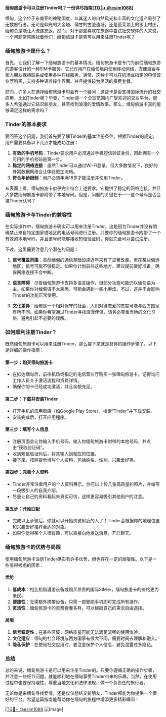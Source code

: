 **缅甸旅游卡可以注册Tinder吗？一份详尽指南[[TG💪+ @esim1088](https://t.me/s/esim1088)]**

缅甸，这个位于东南亚的神秘国度，以其迷人的自然风光和丰富的文化遗产吸引了无数旅行者。无论是仰光的大金塔、蒲甘的古迹遗址，还是茵莱湖上的水上村庄，缅甸总是能让人流连忘返。然而，对于那些喜欢在旅途中尝试社交软件的人来说，一个问题常常困扰着他们：缅甸旅游卡是否可以用来注册Tinder呢？

### **缅甸旅游卡是什么？**

首先，让我们了解一下缅甸旅游卡的基本情况。缅甸旅游卡是专门为前往缅甸旅游的游客设计的一种SIM卡服务。它允许用户在缅甸境内使用移动网络，方便游客与家人朋友保持联系或使用各种在线服务。通常，这种卡可以在机场或指定的电信营业厅购买，支持多种语言操作界面，并且提供较为灵活的资费套餐。

然而，许多人在选择缅甸旅游卡时会有一个疑问：这些卡是否支持国际流行的社交应用，比如Tinder呢？毕竟，Tinder是一个全球范围内广受欢迎的交友平台，很多人希望通过它结识新朋友，甚至找到浪漫的爱情故事。那么，缅甸旅游卡真的能够满足这样的需求吗？

### **Tinder的基本要求**

要回答这个问题，我们首先要了解Tinder的基本注册条件。根据Tinder的规定，用户需要具备以下几点才能成功注册：

1. **有效的手机号码**：Tinder要求用户必须通过手机短信验证身份，因此拥有一个可用的手机号码是第一步。
2. **稳定的网络连接**：虽然Tinder可以通过Wi-Fi登录，但大多数情况下，良好的蜂窝数据网络会让体验更加流畅。
3. **符合年龄限制**：用户必须年满18岁才能注册并使用Tinder。

从表面上看，缅甸旅游卡似乎完全符合上述要求。它提供了稳定的网络连接，并且大多数缅甸旅游卡都附带了本地号码。但是，问题的关键在于——这个号码是否会被Tinder认可？

### **缅甸旅游卡与Tinder的兼容性**

在实际操作中，缅甸旅游卡确实可以用来注册Tinder。这是因为Tinder并没有明确禁止来自特定国家或地区的电话号码进行注册。只要你的缅甸旅游卡附带了一个有效的本地号码，并且该号码能够接收短信验证码，你就完全可以尝试注册。

不过，这里需要注意几个潜在的问题：

1. **信号覆盖范围**：虽然缅甸的通信基础设施近年来有了显著改善，但在某些偏远地区，信号可能不够稳定。如果你计划前往这些地方，建议提前做好准备，确保网络连接不会中断。
   
2. **语言障碍**：尽管缅甸旅游卡支持多语言操作，但部分功能可能仍以缅甸语为主。如果你对缅甸语不太熟悉，可能会遇到一些小麻烦。不过，这并不会影响Tinder的功能正常使用。

3. **文化差异**：缅甸是一个相对保守的社会，人们对待恋爱的态度可能与西方国家有所不同。如果你希望通过Tinder寻找浪漫伴侣，请务必尊重当地的文化习俗，避免引起不必要的误解。

### **如何顺利注册Tinder？**

既然缅甸旅游卡可以用来注册Tinder，那么接下来就是具体的操作步骤了。以下是详细的操作指南：

#### **第一步：购买缅甸旅游卡**
- 在抵达缅甸后，前往机场或指定的电信营业厅购买一张缅甸旅游卡。记得询问工作人员关于激活流程和资费详情。
- 确保你的卡已经成功激活，并且余额充足。

#### **第二步：下载并安装Tinder**
- 打开手机的应用商店（如Google Play Store），搜索“Tinder”并下载安装。
- 安装完成后，打开应用程序。

#### **第三步：填写个人信息**
- 注册页面会让你输入手机号码。输入你缅甸旅游卡附带的本地号码，并点击“获取验证码”。
- 收到短信验证码后，将其输入到相应的位置。
- 接下来，按照提示填写个人资料，包括姓名、性别、兴趣爱好等。

#### **第四步：完善个人资料**
- Tinder非常注重用户的个人资料展示。你可以上传几张高质量的照片，并编写一段吸引人的自我介绍。
- 尽量让自己的资料看起来真实可信，这样更容易吸引其他用户的注意。

#### **第五步：开始匹配**
- 完成以上步骤后，你就可以开始浏览附近的人了！Tinder会根据你的地理位置和兴趣爱好推荐合适的对象。
- 如果你觉得某个人很有趣，可以直接向他发送消息，开启聊天。

### **缅甸旅游卡的优势与局限**

使用缅甸旅游卡注册Tinder确实有许多优势，但也存在一定的局限性。以下是一些值得考虑的因素：

#### **优势**
1. **低成本**：相比租借漫游设备或购买昂贵的国际SIM卡，缅甸旅游卡的价格更为亲民。
2. **便捷性**：无需额外携带设备，只需一部智能手机即可完成所有操作。
3. **灵活性**：缅甸旅游卡的资费套餐多样，可以根据自己的需求自由选择。

#### **局限**
1. **信号稳定性**：在某些区域，网络质量可能无法满足流畅的使用体验。
2. **文化适应**：缅甸的社会环境与西方国家有很大不同，需要时间去理解和融入。
3. **隐私保护**：在使用社交应用时，要注意保护个人信息，避免泄露过多隐私。

### **总结**

总的来说，缅甸旅游卡是可以用来注册Tinder的。只要你遵循正确的操作步骤，并注意一些细节问题，就能顺利地在缅甸享受Tinder带来的乐趣。当然，在使用过程中也要保持理性，尊重当地文化和法律法规，做一个负责任的旅行者。

无论你是来缅甸寻找爱情，还是仅仅想结交新朋友，Tinder都能为你提供一个很好的平台。希望这篇指南能帮助你在缅甸的旅程中增添更多精彩瞬间！

[[TG💪+ @esim1088](https://t.me/s/esim1088) ![Image](https://i.postimg.cc/4NQfJmqS/Snipaste-2025-05-13-00-14-12.png)]